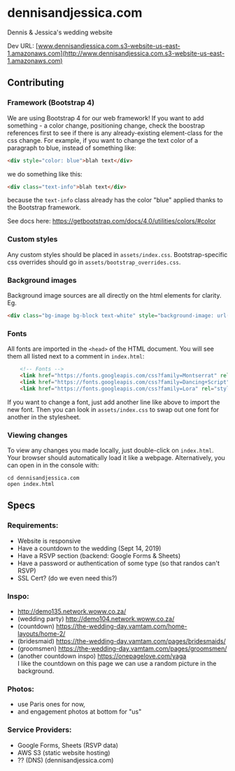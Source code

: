 # dennisandjessica.com
Dennis &amp; Jessica's wedding website

Dev URL: [www.dennisandjessica.com.s3-website-us-east-1.amazonaws.com](http://www.dennisandjessica.com.s3-website-us-east-1.amazonaws.com)

## Contributing
### Framework (Bootstrap 4)
We are using Bootstrap 4 for our web framework! If you want to add something - a color change, positioning change, check the boostrap references first to see if there is any already-existing element-class for the css change.
For example, if you want to change the text color of a paragraph to blue, instead of something like:
```html
<div style="color: blue">blah text</div>
```
we do something like this:
```html
<div class="text-info">blah text</div>
```
because the `text-info` class already has the color "blue" applied thanks to the Bootstrap framework.

See docs here: https://getbootstrap.com/docs/4.0/utilities/colors/#color

### Custom styles
Any custom styles should be placed in `assets/index.css`. Bootstrap-specific css overrides should go in `assets/bootstrap_overrides.css`.

### Background images
Background image sources are all directly on the html elements for clarity. 
Eg. 
```html
<div class="bg-image bg-block text-white" style="background-image: url(assets/originals/proposal.jpg)">...</div>
```

### Fonts
All fonts are imported in the `<head>` of the HTML document. You will see them all listed next to a comment in `index.html`:
```html
    <!-- Fonts -->
    <link href="https://fonts.googleapis.com/css?family=Montserrat" rel="stylesheet">
    <link href="https://fonts.googleapis.com/css?family=Dancing+Script" rel="stylesheet">
    <link href="https://fonts.googleapis.com/css?family=Lora" rel="stylesheet">
```

If you want to change a font, just add another line like above to import the new font.
Then you can look in `assets/index.css` to swap out one font for another in the stylesheet.

### Viewing changes
To view any changes you made locally, just double-click on `index.html`. Your browser should automatically load it like a webpage. Alternatively, you can open in in the console with:
```
cd dennisandjessica.com
open index.html
```

## Specs

### Requirements:
- Website is responsive
- Have a countdown to the wedding (Sept 14, 2019)
- Have a RSVP section (backend: Google Forms & Sheets)
- Have a password or authentication of some type (so that randos can't RSVP)
- SSL Cert? (do we even need this?)

### Inspo:
- http://demo135.network.woww.co.za/
- (wedding party) http://demo104.network.woww.co.za/
- (countdown) https://the-wedding-day.vamtam.com/home-layouts/home-2/
- (bridesmaid) https://the-wedding-day.vamtam.com/pages/bridesmaids/
- (groomsmen) https://the-wedding-day.vamtam.com/pages/groomsmen/
- (another countdown inspo) https://onepagelove.com/yaga   
I like the countdown on this page we can use a random picture in the background.

### Photos:
- use Paris ones for now,
- and engagement photos at bottom for "us"

### Service Providers:
- Google Forms, Sheets (RSVP data)
- AWS S3 (static website hosting)
- ?? (DNS) (dennisandjessica.com)
